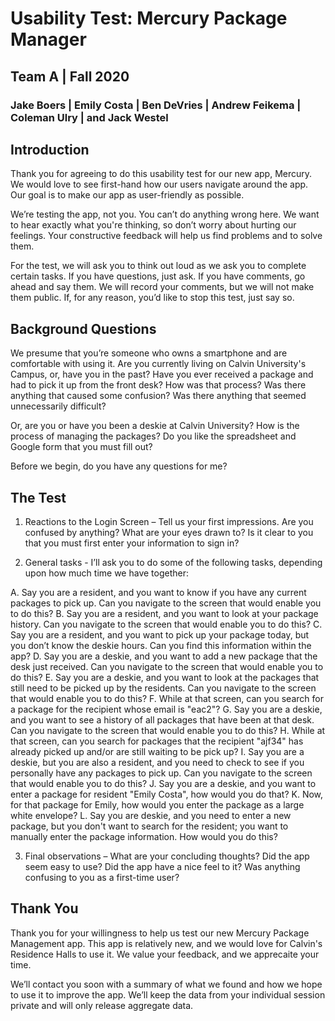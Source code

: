 # Usability Test: Mercury Package Manager
## Team A | Fall 2020
### Jake Boers | Emily Costa | Ben DeVries | Andrew Feikema | Coleman Ulry | and Jack Westel

## Introduction
Thank you for agreeing to do this usability test for our new app, Mercury. We would love to see first-hand how our users navigate around the app. Our goal is to make our app as user-friendly as possible.

We’re testing the app, not you. You can’t do anything wrong here. We want to hear exactly what you're thinking, so don’t worry about hurting our feelings. Your constructive feedback will help us find problems and to solve them.

For the test, we will ask you to think out loud as we ask you to complete certain tasks. If you have questions, just ask. If you have comments, go ahead and say them. We will record your comments, but we will not make them public. If, for any reason, you’d like to stop this test, just say so.

## Background Questions
We presume that you’re someone who owns a smartphone and are comfortable with using it. Are you currently living on Calvin University's Campus, or, have you in the past? Have you ever received a package and had to pick it up from the front desk? How was that process? Was there anything that caused some confusion? Was there anything that seemed unnecessarily difficult?

Or, are you or have you been a deskie at Calvin University? How is the process of managing the packages? Do you like the spreadsheet and Google form that you must fill out?

Before we begin, do you have any questions for me?

## The Test
1. Reactions to the Login Screen – Tell us your first impressions. Are you confused by anything? What are your eyes drawn to? Is it clear to you that you must first enter your information to sign in?

2. General tasks - I’ll ask you to do some of the following tasks, depending upon how much time we have together:

  A. Say you are a resident, and you want to know if you have any current packages to pick up. Can you navigate to the screen that would enable you to do this?
  B. Say you are a resident, and you want to look at your package history. Can you navigate to the screen that would enable you to do this?
  C. Say you are a resident, and you want to pick up your package today, but you don’t know the deskie hours. Can you find this information within the app?
  D. Say you are a deskie, and you want to add a new package that the desk just received. Can you navigate to the screen that would enable you to do this?
  E. Say you are a deskie, and you want to look at the packages that still need to be picked up by the residents. Can you navigate to the screen that would enable you to do this?
  F. While at that screen, can you search for a package for the recipient whose email is "eac2"?
  G. Say you are a deskie, and you want to see a history of all packages that have been at that desk. Can you navigate to the screen that would enable you to do this?
  H. While at that screen, can you search for packages that the recipient "ajf34" has already picked up and/or are still waiting to be pick up?
  I. Say you are a deskie, but you are also a resident, and you need to check to see if you personally have any packages to pick up. Can you navigate to the screen that would enable you to do this?
  J. Say you are a deskie, and you want to enter a package for resident "Emily Costa", how would you do that?
  K. Now, for that package for Emily, how would you enter the package as a large white envelope?
  L. Say you are deskie, and you need to enter a new package, but you don't want to search for the resident; you want to manually enter the package information. How would you do this?

3. Final observations – What are your concluding thoughts? Did the app seem easy to use? Did the app have a nice feel to it? Was anything confusing to you as a first-time user?

## Thank You
Thank you for your willingness to help us test our new Mercury Package Management app. This app is relatively new, and we would love for Calvin's Residence Halls to use it. We value your feedback, and we apprecaite your time.

We’ll contact you soon with a summary of what we found and how we hope to use it to improve the app. We’ll keep the data from your individual session private and will only release aggregate data.
